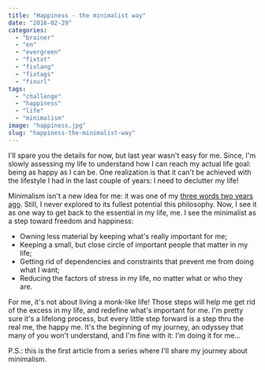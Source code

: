 ```yaml
---
title: "Happiness - the minimalist way"
date: "2016-02-29"
categories: 
  - "brainer"
  - "en"
  - "evergreen"
  - "fixtxt"
  - "fixlang"
  - "fixtags"
  - "fixurl"
tags: 
  - "challenge"
  - "happiness"
  - "life"
  - "minimalism"
image: "happiness.jpg"
slug: "happiness-the-minimalist-way"
---
```


I'll spare you the details for now, but last year wasn't easy for me. Since, I'm slowly assessing my life to understand how I can reach my actual life goal: being as happy as I can be. One realization is that it can't be achieved with the lifestyle I had in the last couple of years: I need to declutter my life!

Minimalism isn't a new idea for me: it was one of my [three words two years ago](http://fred.dev/my-3-words-for-2014/). Still, I never explored to its fullest potential this philosophy. Now, I see it as one way to get back to the essential in my life, me. I see the minimalist as a step toward freedom and happiness:

- Owning less material by keeping what's really important for me;
- Keeping a small, but close circle of important people that matter in my life;
- Getting rid of dependencies and constraints that prevent me from doing what I want;
- Reducing the factors of stress in my life, no matter what or who they are.

For me, it's not about living a monk-like life! Those steps will help me get rid of the excess in my life, and redefine what's important for me. I'm pretty sure it's a lifelong process, but every little step forward is a step thru the real me, the happy me. It's the beginning of my journey, an odyssey that many of you won't understand, and I'm fine with it: I'm doing it for me...

P.S.: this is the first article from a series where I'll share my journey about minimalism.
